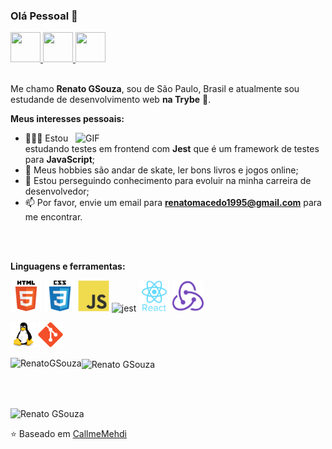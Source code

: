 ### Olá Pessoal 👋


<a href="https://github.com/RenatoGSouza" target="_blank">
  <img src="https://cdn.iconscout.com/icon/free/png-256/github-108-438008.png" width="48px" height="48px">
</a> 
<a href="https://www.instagram.com/renatmacedo/" target="_blank">
  <img src="https://cdn.icon-icons.com/icons2/1211/PNG/512/1491579602-yumminkysocialmedia36_83067.png" width="48px" height="48px">
</a> 
<a href="https://www.linkedin.com/in/renato-graca/" target="_blank">
  <img src="https://i.ibb.co/Kx2GSrT/linkedin.png" width="48px" height="48px">
</a>

<br />
<br />

Me chamo **Renato GSouza**, sou de São Paulo, Brasil e atualmente sou estudande de desenvolvimento web **na Trybe** 🚀. 

**Meus interesses pessoais:**

  <img align="right" alt="GIF" src="https://i.pinimg.com/originals/e4/26/70/e426702edf874b181aced1e2fa5c6cde.gif" width="400px" />

- 👨🏽‍💻 Estou estudando testes em frontend com **Jest** que é um framework de testes para **JavaScript**;
- 🤔 Meus hobbies são andar de skate, ler bons livros e jogos online;
- 💼 Estou perseguindo conhecimento para evoluir na minha carreira de desenvolvedor;
- 📫 Por favor, envie um email para **renatomacedo1995@gmail.com** para me encontrar.

<br />
<br />

**Linguagens e ferramentas:**  

<p align="left">
  <img src="https://raw.githubusercontent.com/devicons/devicon/master/icons/html5/html5-original-wordmark.svg" alt="html5" width="50" height="50"/> 
  <img src="https://raw.githubusercontent.com/devicons/devicon/master/icons/css3/css3-original-wordmark.svg" alt="css3" width="50" height="50"/> 
  <img src="https://raw.githubusercontent.com/devicons/devicon/master/icons/javascript/javascript-original.svg" alt="javascript" width="50" height="50"/> 
  <img src="https://www.learnstorybook.com/intro-to-storybook/logo-jest.png" alt="jest" width="50" height="50" />
  <img src="https://raw.githubusercontent.com/devicons/devicon/master/icons/react/react-original-wordmark.svg" alt="react" width="50" height="50"/> 
  <img src="https://raw.githubusercontent.com/devicons/devicon/master/icons/redux/redux-original.svg" alt="redux" width="50" height="50"/> 
</p>

<p>
  <img src="https://raw.githubusercontent.com/devicons/devicon/master/icons/linux/linux-original.svg" alt="linux" width="40" height="40" />
  <img src="https://raw.githubusercontent.com/devicons/devicon/master/icons/git/git-original.svg" alt="git" width="40" height="40"/> 
</p>


<p>
    <img align="left" src="https://github-readme-stats.vercel.app/api?username=RenatoGSouza&count_private=true&show_icons=true&theme=graywhite&icon_color=268bd2&title_color=268bd2" alt="RenatoGSouza" />
</p>
<p>
    <img align="center" src="https://github-readme-stats.vercel.app/api/top-langs/?username=RenatoGSouza&layout=compact&theme=graywhite&title_color=268bd2" alt="Renato GSouza" />
</p>

<br />
<br />

<p align="left"> <img src="https://komarev.com/ghpvc/?username=RenatoGSouza" alt="Renato GSouza" /> </p>

⭐️ Baseado em [CallmeMehdi](https://github.com/CallmeMehdi)
